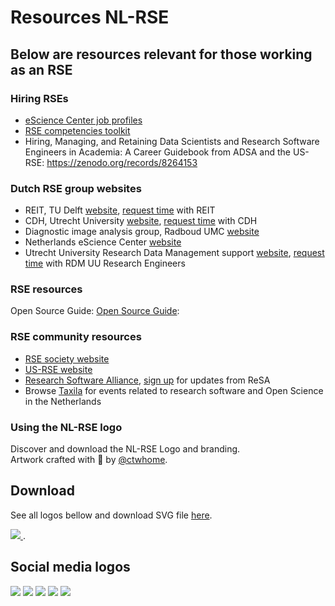 # Resources NL-RSE

## Below are resources relevant for those working as an RSE
### Hiring RSEs
- [eScience Center job profiles](https://zenodo.org/records/7805870)
- [RSE competencies toolkit](https://rsetoolkit.github.io/rse-competencies-toolkit/)
- Hiring, Managing, and Retaining Data Scientists and Research Software Engineers in Academia: A Career Guidebook from ADSA and the US-RSE: https://zenodo.org/records/8264153 

### Dutch RSE group websites
- REIT, TU Delft [website](https://reit.tudelft.nl/), [request time](https://reit.tudelft.nl/#/#workwithus) with REIT 
- CDH, Utrecht University [website](https://cdh.uu.nl/), [request time](https://cdh.uu.nl/support/researchers/) with CDH 
- Diagnostic image analysis group, Radboud UMC [website](https://www.diagnijmegen.nl/)
- Netherlands eScience Center [website](https://www.esciencecenter.nl/)
- Utrecht University Research Data Management support [website](https://www.uu.nl/en/research/research-data-management/support/research-engineers), [request time](https://forms.uu.nl/universiteitutrecht/re_request) with RDM UU Research Engineers

### RSE resources
Open Source Guide:
[Open Source Guide](https://opensource.guide/): 

### RSE community resources
- [RSE society website](https://society-rse.org/)
- [US-RSE website](https://us-rse.org/)
- [Research Software Alliance](https://www.researchsoft.org/), [sign up](https://dashboard.mailerlite.com/forms/778129/110635094443558050/share) for updates from ReSA
- Browse [Taxila](https://taxila.nl/) for events related to research software and Open Science in the Netherlands


### Using the NL-RSE logo
Discover and download the NL-RSE Logo and branding. <br>
Artwork crafted with <span class="mr-1">🤍</span> by <a target="_blank" href="https://www.ctwhome.com/">@ctwhome</a>.

## Download
See all logos bellow and download SVG file <a target="_blank" href="/resources/logo/NL_RSE Branding and Logo.svg">here</a>.

<a target="_blank" href="/resources/logo/NL_RSE Branding and Logo.svg">
  <img src="/resources/logo/NL_RSE Branding and Logo.webp" />
</a>.

## Social media logos
<div class="flex flex-wrap">
  <img src="/resources/logo/Social Light.jpg"/>
  <img src="/resources/logo/Social Dark.jpg"/>
  <img src="/resources/logo/Social Color-1.jpg"/>
  <img src="/resources/logo/Social Color.jpg"/>
  <img src="/resources/logo/Artwork 2 - plural.jpg" />
</div>
